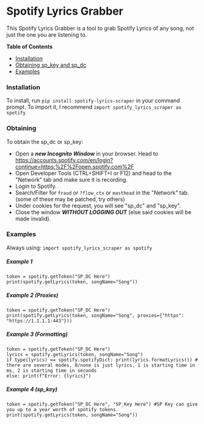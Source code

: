 # Spotify Lyrics Grabber
This Spotify Lyrics Grabber is a tool to grab Spotify Lyrics of any song, not just the one you are listening to.

**Table of Contents**

- [Installation](#installation)
- [Obtaining sp_key and sp_dc](#obtaining)
- [Examples](#examples)

### Installation
To install, run `pip install spotify-lyrics-scraper` in your command prompt. To import it, I recommend `import spotify_lyrics_scraper as spotify`

### Obtaining
To obtain the sp_dc or sp_key:
- Open a ***new Incognito Window*** in your browser. Head to https://accounts.spotify.com/en/login?continue=https:%2F%2Fopen.spotify.com%2F
- Open Developer Tools (CTRL+SHIFT+I or F12) and head to the "Network" tab and make sure it is recording.
- Login to Spotify.
- Search/Filter for `fraud` or `?flow_ctx` or `masthead` in the "Network" tab. (some of these may be patched, try others)
- Under cookies for the request, you will see "sp_dc" and "sp_key".
- Close the window ***WITHOUT LOGGING OUT*** (else said cookies will be made invalid).

### Examples
Always using: `import spotify_lyrics_scraper as spotify`
##### Example 1
```
token = spotify.getToken("SP_DC Here")
print(spotify.getLyrics(token, songName="Song"))
```

##### Example 2 (Proxies)
```
token = spotify.getToken("SP_DC Here")
print(spotify.getLyrics(token, songName="Song", proxies={"https": "https://1.1.1.1:443"}))
```

##### Example 3 (Formatting)
```
token = spotify.getToken("SP_DC Here")
lyrics = spotify.getLyrics(token, songName="Song")
if type(lyrics) == spotify.spotifyDict: print(lyrics.formatLyrics()) # there are several modes, 0/none is just lyrics, 1 is starting time in ms, 2 is starting time in seconds
else: print(f"Error: {lyrics}")
```

##### Example 4 (sp_key)
```
token = spotify.getToken("SP_DC Here", "SP_Key Here") #SP Key can give you up to a year worth of spotify tokens.
print(spotify.getLyrics(token, songName="Song"))
```